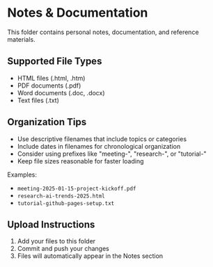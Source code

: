 # Notes & Documentation

This folder contains personal notes, documentation, and reference materials.

## Supported File Types
- HTML files (.html, .htm)
- PDF documents (.pdf)
- Word documents (.doc, .docx)
- Text files (.txt)

## Organization Tips
- Use descriptive filenames that include topics or categories
- Include dates in filenames for chronological organization
- Consider using prefixes like "meeting-", "research-", or "tutorial-"
- Keep file sizes reasonable for faster loading

Examples:
- `meeting-2025-01-15-project-kickoff.pdf`
- `research-ai-trends-2025.html`
- `tutorial-github-pages-setup.txt`

## Upload Instructions
1. Add your files to this folder
2. Commit and push your changes
3. Files will automatically appear in the Notes section